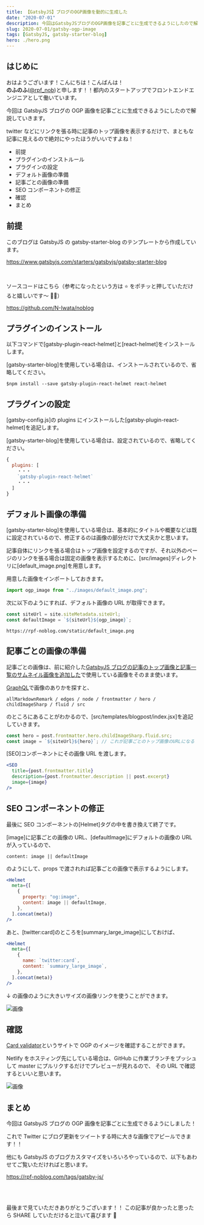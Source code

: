 ```yaml
---
title: 【GatsbyJS】ブログのOGP画像を動的に生成した
date: "2020-07-01"
description: 今回はGatsbyJSブログのOGP画像を記事ごとに生成できるようにしたので解説していきます。twitterなどにリンクを張る時に記事のトップ画像を表示するだけで、まともな記事に見えるので絶対にやったほうがいいですよね！
slug: 2020-07-01/gatsby-ogp-image
tags: [GatsbyJS, gatsby-starter-blog]
hero: ./hero.png
---
```


## はじめに

おはようございます！こんにちは！こんばんは！<br>
**のふのふ**([@rpf_nob](https://twitter.com/rpf_nob))と申します！！都内のスタートアップでフロントエンドエンジニアとして働いています。

今回は GatsbyJS ブログの OGP 画像を記事ごとに生成できるようにしたので解説していきます。

twitter などにリンクを張る時に記事のトップ画像を表示するだけで、まともな記事に見えるので絶対にやったほうがいいですよね！

- 前提
- プラグインのインストルール
- プラグインの設定
- デフォルト画像の準備
- 記事ごとの画像の準備
- SEO コンポーネントの修正
- 確認
- まとめ

## 前提

このブログは GatsbyJS の gatsby-starter-blog のテンプレートから作成しています。

https://www.gatsbyjs.com/starters/gatsbyjs/gatsby-starter-blog

<br/>

ソースコードはこちら（参考になったという方は ⭐️ をポチッと押していただけると嬉しいです〜 🙇‍♂️）

https://github.com/N-Iwata/noblog

## プラグインのインストール

以下コマンドで[gatsby-plugin-react-helmet]と[react-helmet]をインストールします。

[gatsby-starter-blog]を使用している場合は、インストールされているので、省略してください。

```
$npm install --save gatsby-plugin-react-helmet react-helmet
```

## プラグインの設定

[gatsby-config.js]の plugins にインストールした[gatsby-plugin-react-helmet]を追記します。

[gatsby-starter-blog]を使用している場合は、設定されているので、省略してください。

```js:title=gatsby-config.js
{
  plugins: [
    ・・・
    `gatsby-plugin-react-helmet`
    ・・・
  ]
}
```

## デフォルト画像の準備

[gatsby-starter-blog]を使用している場合は、基本的にタイトルや概要などは既に設定されているので、修正するのは画像の部分だけで大丈夫かと思います。

記事自体にリンクを張る場合はトップ画像を設定するのですが、それ以外のページのリンクを張る場合は固定の画像を表示するために、[src/images]ディレクトリに[default_image.png]を用意します。

用意した画像をインポートしておきます。

```js:title=src/components/seo/index.jsx
import ogp_image from "../images/default_image.png";
```

次に以下のようにすれば、デフォルト画像の URL が取得できます。

```js:title=src/components/seo/index.jsx
const siteUrl = site.siteMetadata.siteUrl;
const defaultImage = `${siteUrl}${ogp_image}`;
```

```
https://rpf-noblog.com/static/default_image.png
```

## 記事ごとの画像の準備

記事ごとの画像は、前に紹介した[GatsbyJS ブログの記事のトップ画像と記事一覧のサムネイル画像を追加した](https://rpf-noblog.com/2020-05-10/gatsby-hero)で使用している画像をそのまま使います。

[GraphQL](http://localhost:8000/___graphq)で画像のありかを探すと、

```
allMarkdownRemark / edges / node / frontmatter / hero / childImageSharp / fluid / src
```

のところにあることがわかるので、[src/templates/blogpost/index.jsx]を追記していきます。

```js:title=src/templates/blogpost/index.js
const hero = post.frontmatter.hero.childImageSharp.fluid.src;
const image = `${siteUrl}${hero}`; // これが記事ごとのトップ画像のURLになる
```

[SEO]コンポーネントにその画像 URL を渡します。

```js{4}:title=src/templates/blogpost/index.jsx
<SEO
  title={post.frontmatter.title}
  description={post.frontmatter.description || post.excerpt}
  image={image}
/>
```

## SEO コンポーネントの修正

最後に SEO コンポーネントの[Helmet]タグの中を書き換えて終了です。

[image]に記事ごとの画像の URL、[defaultImage]にデフォルトの画像の URL が入っているので、

`content: image || defaultImage`

のようにして、props で渡されれば記事ごとの画像で表示するようにします。

```js{4-5}:title=src/components/seo/index.jsx
<Helmet
  meta={[
    {
      property: "og:image",
      content: image || defaultImage,
    },
  ].concat(meta)}
/>
```

あと、[twitter:card]のところを[summary_large_image]にしておけば、

```js{4-5}:title=src/components/seo/index.jsx
<Helmet
  meta={[
    {
      name: `twitter:card`,
      content: `summary_large_image`,
    },
  ].concat(meta)}
/>
```

↓ の画像のように大きいサイズの画像リンクを使うことができます。

![画像](img1.png)

## 確認

[Card validator](https://cards-dev.twitter.com/validator)というサイトで OGP のイメージを確認することができます。

Netlify をホスティング先にしている場合は、GitHub に作業ブランチをプッシュして master にプルリクするだけでプレビューが見れるので、
その URL で確認するといいと思います。

![画像](img2.png)

## まとめ

今回は GatsbyJS ブログの OGP 画像を記事ごとに生成できるようにしました！

これで Twitter にブログ更新をツイートする時に大きな画像でアピールできます！！

他にも GatsbyJS のブログカスタマイズをいろいろやっているので、以下もあわせてご覧いただければと思います。

https://rpf-noblog.com/tags/gatsby-js/

<br>
<br>

最後まで見ていただきありがとうございます！！
この記事が良かったと思ったら SHARE していただけると泣いて喜びます 🤣
